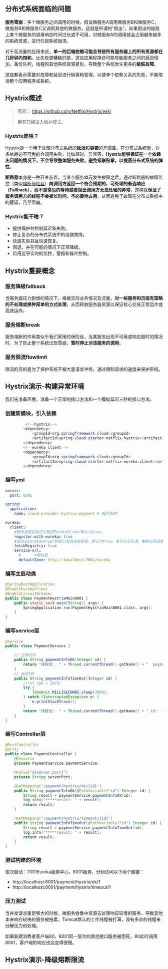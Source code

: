 ## 分布式系统面临的问题

**服务雪崩**：多个微服务之间调用的时候，假设微服务A调用微服务B和微服务C，微服务B和微服务C又调用其他的微服务，这就是所谓的“扇出”。如果扇出的链路上某个微服务的调用响应时间过长或不可用，对微服务A的调用就会占用越来越多的系统资源，进行引起系统崩溃。

对于高流量的应用来说，**单一的后端依赖可能会导致所有服务器上的所有资源都在几秒钟内饱和**。比失败更糟糕的是，这些应用程序还可能导致服务之间的延迟增加，备份队列，线程和其他系统资源紧张，导致整个系统发生更多的**级联故障**。

这些都表示需要对故障和延迟进行隔离和管理，以便单个依赖关系的失败，不能取消整个应用程序或系统。

## Hystrix概述

> 官网： https://github.com/Netflix/Hystrix/wiki
>
> 目前已经进入维护模式。

### Hystrix是啥？

Hystrix是一个用于处理分布式系统的**延迟**和**容错**的开源库，在分布式系统里，许多依赖必不可免的会调用失败，比如超时、异常等，**Hystrix能够保证在一个依赖出问题的情况下，不会导致整体服务失败，避免级联鼓掌，以提高分布式系统的弹性**。

**断路器**本身是一种开关装置，当某个服务单元发生故障之后，通过断路器的故障监控（类似<u>熔断保险丝</u>）**向调用方返回一个符合预期的、可处理的备选响应（Fallback），而不是常见的等待或者抛出调用方无法处理的异常**，这样就**保证了服务调用方的线程不会被长时间、不必要地占用**，从而避免了故障在分布式系统中的蔓延，乃至雪崩。

### Hystrix能干啥？

- 提供保护并控制延迟和失败。
- 停止复杂的分布式系统中的级联故障。
- 快速失败并且快速恢复。
- 回退，并在可能的情况下正常降级。
- 启用近乎实时的监控，警报和操作控制。

## Hystrix重要概念

### 服务降级fallback

当服务器压力剧增的情况下，根据实际业务情况及流量，**对一些服务和页面有策略的不处理或换种简单的方式处理**，从而释放服务器资源以保证核心交易正常运作或高效运作。

### 服务熔断break

服务熔断的作用类似于我们家用的保险丝，当某服务出现不可用或响应超时的情况时，为了防止整个系统出现雪崩，**暂时停止对该服务的调用**。

### 服务限流flowlimit

限流的目的是为了保护系统不被大量请求冲垮，通过限制请求的速度来保护系统。

## Hystrix演示-构建异常环境

我们先准备环境，准备一个正常的接口方法和一个模拟延迟三秒的接口方法。

### 创建新模块，引入依赖

```java
         <!--hystrix-->
        <dependency>
            <groupId>org.springframework.cloud</groupId>
            <artifactId>spring-cloud-starter-netflix-hystrix</artifactId>
        </dependency>
        <!--eureka client-->
        <dependency>
            <groupId>org.springframework.cloud</groupId>
            <artifactId>spring-cloud-starter-netflix-eureka-client</artifactId>
        </dependency>
```

### 编写yml

```yml
server:
  port: 8001

spring:
  application:
    name: cloud-provider-hystrix-payment # 服务名称!

eureka:
  client:
    #表示是否将自己注册进EurekaServer默认为true。
    register-with-eureka: true
    #是否从EurekaServer抓取已有的注册信息，默认为true。单节点无所谓，集群必须设置为true才能配合ribbon使用负载均衡
    fetchRegistry: true
    service-url:
      #      #单机版
      defaultZone: http://localhost:7001/eureka
```

### 编写主启动类

```java
@SpringBootApplication
@EnableEurekaClient
@EnableCircuitBreaker
public class PaymentHystrixMain8001 {
    public static void main(String[] args) {
        SpringApplication.run(PaymentHystrixMain8001.class, args);
    }
}
```

### 编写service层

```java
@Service
public class PaymentService {

    // 正常访问
    public String paymentInfoOk(Integer id) {
        return "线程池:  " + Thread.currentThread().getName() + "  paymentInfo_OK,id:  " + id + "\t" + "O(∩_∩)O哈哈~";
    }
	// 延迟3秒
    public String paymentInfoTimeOut(Integer id) {
        //int age = 10/0;
        try {
            TimeUnit.MILLISECONDS.sleep(3000);
        } catch (InterruptedException e) {
            e.printStackTrace();
        }
        return "线程池:  " + Thread.currentThread().getName() + " id:  " + id + "\t" + "O(∩_∩)O哈哈~" + "  耗时(秒): ";
    }
}
```

### 编写Controller层

```java
@RestController
@Slf4j
public class PaymentController {
    @Resource
    private PaymentService paymentService;

    @Value("${server.port}")
    private String serverPort;

    @GetMapping("/payment/hystrix/ok/{id}")
    public String paymentInfoOk(@PathVariable("id") Integer id) {
        String result = paymentService.paymentInfoOk(id);
        log.info("*****result: " + result);
        return result;
    }

    @GetMapping("/payment/hystrix/timeout/{id}")
    public String paymentInfoTimeOut(@PathVariable("id") Integer id) {
        String result = paymentService.paymentInfoTimeOut(id);
        log.info("*****result: " + result);
        return result;
    }
}
```

### 测试构建的环境

依次启动：7001Eureka服务中心，8001服务，分别访问以下两个链接：

- http://localhost:8001/payment/hystrix/ok/1
- http://localhost:8001/payment/hystrix/timeout/1

### 压力测试

当并发请求量足够大的时候，微服务会集中资源去处理响应较慢的服务，导致其他本来响应较快的服务被拖累。Tomcat默认的工作线程被打满，没有多余的线程来分解压力和处理。

如果新建消费者客户端80，8001同一层次的其他接口服务被困死，80此时调用8001，客户端的响应也会变得很慢。

## Hystrix演示-降级熔断限流

